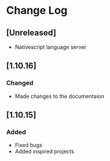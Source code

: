# Change Log

<!-- ## [Unreleased]
- Initial release -->

## [Unreleased]

- Nativescript language server

## [1.10.16]

### Changed

- Made changes to the documentaion

## [1.10.15]

### Added

- Fixed bugs
- Added inspired projects
